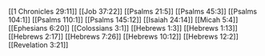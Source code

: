 [[1 Chronicles 29:11]]
[[Job 37:22]]
[[Psalms 21:5]]
[[Psalms 45:3]]
[[Psalms 104:1]]
[[Psalms 110:1]]
[[Psalms 145:12]]
[[Isaiah 24:14]]
[[Micah 5:4]]
[[Ephesians 6:20]]
[[Colossians 3:1]]
[[Hebrews 1:3]]
[[Hebrews 1:13]]
[[Hebrews 2:17]]
[[Hebrews 7:26]]
[[Hebrews 10:12]]
[[Hebrews 12:2]]
[[Revelation 3:21]]
